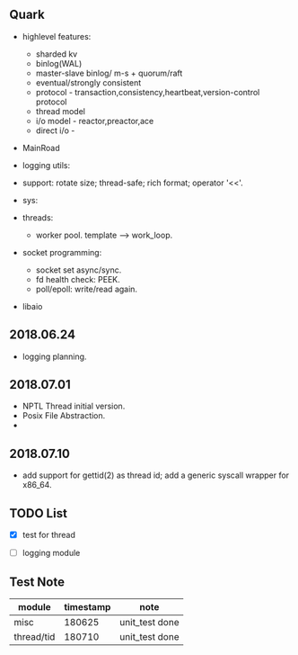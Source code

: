 Quark
--------------------------------
- highlevel features:
    - sharded kv
    - binlog(WAL)
    - master-slave binlog/ m-s + quorum/raft
    - eventual/strongly consistent
    - protocol - transaction,consistency,heartbeat,version-control protocol
    - thread model
    - i/o model - reactor,preactor,ace
    - direct i/o - 

- MainRoad
 
 - logging utils: 
  - support: rotate size; thread-safe; rich format; operator '<<'.
 
 - sys:
  - threads:
    - worker pool. template --> work_loop.
  - socket programming:
    - socket set async/sync.
    - fd health check: PEEK.
    - poll/epoll: write/read again.
  - libaio


2018.06.24
--------------------------------
 - logging planning.

2018.07.01
--------------------------------
 - NPTL Thread initial version.
 - Posix File Abstraction.
 - 

2018.07.10
--------------------------------
 - add support for gettid(2) as thread id; add a generic syscall wrapper for x86_64.



TODO List
-------------------------------
 - [x] test for thread
 - [ ] logging module



Test Note
--------------------------------

| module | timestamp | note |
|------|--------|---------------|
| misc | 180625 | unit_test done|
| thread/tid | 180710 | unit_test done|

